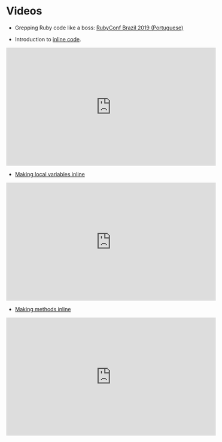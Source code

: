 # Videos

- Grepping Ruby code like a boss: [RubyConf Brazil 2019 (Portuguese)](https://www.eventials.com/locaweb/jonatas-paganini-live-coding-grepping-ruby-code-like-a-boss/#_=_)

- Introduction to [inline code](https://www.youtube.com/watch?v=KQXglNLUv7o).
<iframe width="560" height="315" src="https://www.youtube.com/embed/KQXglNLUv7o" frameborder="0" allow="accelerometer; autoplay; encrypted-media; gyroscope; picture-in-picture" allowfullscreen></iframe>

- [Making local variables inline](https://www.youtube.com/watch?v=JD44nhegCRs)
<iframe width="560" height="315" src="https://www.youtube.com/embed/YN0s9kV1A2A" frameborder="0" allow="accelerometer; autoplay; encrypted-media; gyroscope; picture-in-picture" allowfullscreen></iframe>

- [Making methods inline](https://www.youtube.com/watch?v=JD44nhegCRs)
<iframe width="560" height="315" src="https://www.youtube.com/embed/YN0s9kV1A2A" frameborder="0" allow="accelerometer; autoplay; encrypted-media; gyroscope; picture-in-picture" allowfullscreen></iframe>

